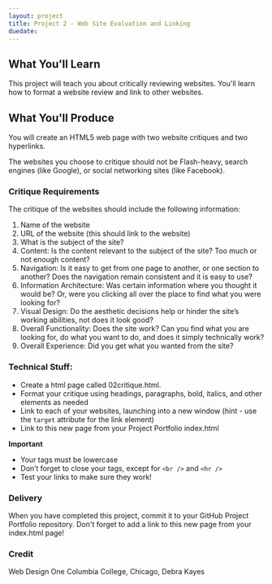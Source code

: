 ```yaml
---
layout: project
title: Project 2 - Web Site Evaluation and Linking
duedate:
---
```


## What You'll Learn

This project will teach you about critically reviewing websites.  You'll learn how to format a website review and link to other websites.

## What You'll Produce

You will create an HTML5 web page with two website critiques and two hyperlinks.  

The websites you choose to critique should not be Flash-heavy, search engines (like Google), or social networking sites (like Facebook).  

### Critique Requirements

The critique of the websites should include the following information:

1. Name of the website
2. URL of the website (this should link to the website)
3. What is the subject of the site?
4. Content: Is the content relevant to the subject of the site? Too much or not enough content?
5. Navigation: Is it easy to get from one page to another, or one section to another? Does the navigation remain consistent and it is easy to use?
6. Information Architecture: Was certain information where you thought it would be? Or, were you clicking all over the place to find what you were looking for?
7. Visual Design: Do the aesthetic decisions help or hinder the site’s working abilities, not does it look good?
8. Overall Functionality: Does the site work? Can you find what you are looking for, do what you want to do, and does it simply technically work?
9. Overall Experience: Did you get what you wanted from the site?

### Technical Stuff:

- Create a html page called 02critique.html.
- Format your critique using headings, paragraphs, bold, italics, and other elements as needed
- Link to each of your websites, launching into a new window (hint - use the `target` attribute for the link element)
- Link to this new page from your Project Portfolio index.html

**Important**

- Your tags must be lowercase
- Don’t forget to close your tags, except for `<br />` and `<hr />`
- Test your links to make sure they work!

### Delivery 

When you have completed this project, commit it to your GitHub Project Portfolio repository.  Don't forget to add a link to this new page from your index.html page!


### Credit
Web Design One Columbia College, Chicago, Debra Kayes